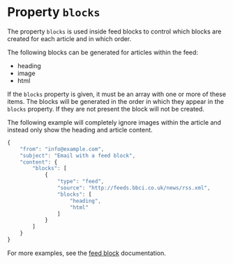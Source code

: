 # Property `blocks`

The property `blocks` is used inside feed blocks to control which blocks are 
created for each article and in which order.

The following blocks can be generated for articles within the feed:

- heading
- image
- html

If the `blocks` property is given, it must be an array with one or more of these 
items. The blocks will be generated in the order in which they appear in the 
`blocks` property. If they are not present the block will not be created.

The following example will completely ignore images within the article and instead 
only show the heading and article content.

```javascript
{
    "from": "info@example.com",
    "subject": "Email with a feed block",
    "content": {
        "blocks": [
            {
                "type": "feed",
                "source": "http://feeds.bbci.co.uk/news/rss.xml",
                "blocks": [
                    "heading",
                    "html"
                ]
            }
        ]
    }
}
```

For more examples, see the [feed block](../json/block-feed) 
documentation.
